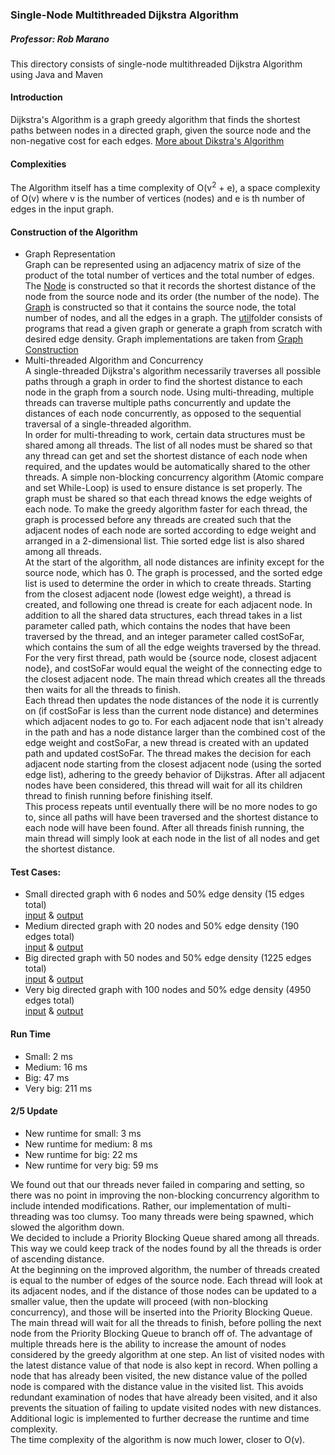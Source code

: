 ### Single-Node Multithreaded Dijkstra Algorithm
##### Professor: Rob Marano

This directory consists of single-node multithreaded Dijkstra Algorithm using Java and Maven

#### Introduction
Dijkstra's Algorithm is a graph greedy algorithm that finds the shortest paths between nodes in a directed graph, given the source node and the non-negative cost for each edges. [More about Dikstra's Algorithm](https://en.wikipedia.org/wiki/Dijkstra%27s_algorithm)

#### Complexities
The Algorithm itself has a time complexity of O(v<sup>2</sup> + e), a space complexity of O(v) where v is the number of vertices (nodes) and e is th number of edges in the input graph.

#### Construction of the Algorithm
* Graph Representation  
Graph can be represented using an adjacency matrix of size of the product of the total number of vertices and the total number of edges. The [Node](https://github.com/CrystalWang1225/ECE465-Cloud-Computing/blob/main/single-node-multi-thread/src/main/java/graphModel/Node.java) is constructed so that it records the shortest distance of the node from the source node and its order (the number of the node).  The [Graph](https://github.com/CrystalWang1225/ECE465-Cloud-Computing/blob/main/single-node-multi-thread/src/main/java/graphModel/Graph.java) is constructed so that it contains the source node, the total number of nodes, and all the edges in a graph. The [util](https://github.com/CrystalWang1225/ECE465-Cloud-Computing/tree/main/single-node-multi-thread/src/main/java/util)folder consists of programs that read a given graph or generate a graph from scratch with desired edge density. Graph implementations are taken from [Graph Construction](https://github.com/MireaRadu/parallel-dijkstra-multithreading/tree/master/src/model)
* Multi-threaded Algorithm and Concurrency  
A single-threaded Dijkstra's algorithm necessarily traverses all possible paths through a graph in order to find the shortest distance to each node in the graph from a sourch node. Using multi-threading, multiple threads can traverse multiple paths concurrently and update the distances of each node concurrently, as opposed to the sequential traversal of a single-threaded algorithm.  
In order for multi-threading to work, certain data structures must be shared among all threads. The list of all nodes must be shared so that any thread can get and set the shortest distance of each node when required, and the updates would be automatically shared to the other threads. A simple non-blocking concurrency algorithm (Atomic compare and set While-Loop) is used to ensure distance is set properly. The graph must be shared so that each thread knows the edge weights of each node. To make the greedy algorithm faster for each thread, the graph is processed before any threads are created such that the adjacent nodes of each node are sorted according to edge weight and arranged in a 2-dimensional list. Thie sorted edge list is also shared among all threads.  
At the start of the algorithm, all node distances are infinity except for the source node, which has 0. The graph is processed, and the sorted edge list is used to determine the order in which to create threads. Starting from the closest adjacent node (lowest edge weight), a thread is created, and following one thread is create for each adjacent node. In addition to all the shared data structures, each thread takes in a list parameter called path, which contains the nodes that have been traversed by the thread, and an integer parameter called costSoFar, which contains the sum of all the edge weights traversed by the thread. For the very first thread, path would be {source node, closest adjacent node}, and costSoFar would equal the weight of the connecting edge to the closest adjacent node. The main thread which creates all the threads then waits for all the threads to finish.  
Each thread then updates the node distances of the node it is currently on (if costSoFar is less than the current node distance) and determines which adjacent nodes to go to. For each adjacent node that isn't already in the path and has a node distance larger than the combined cost of the edge weight and costSoFar, a new thread is created with an updated path and updated costSoFar. The thread makes the decision for each adjacent node starting from the closest adjacent node (using the sorted edge list), adhering to the greedy behavior of Dijkstras. After all adjacent nodes have been considered, this thread will wait for all its children thread to finish running before finishing itself.  
This process repeats until eventually there will be no more nodes to go to, since all paths will have been traversed and the shortest distance to each node will have been found. After all threads finish running, the main thread will simply look at each node in the list of all nodes and get the shortest distance.

#### Test Cases:
* Small directed graph with 6 nodes and 50% edge density (15 edges total)  
[input](https://github.com/CrystalWang1225/ECE465-Cloud-Computing/blob/main/single-node-multi-thread/input6.txt) & [output](https://github.com/CrystalWang1225/ECE465-Cloud-Computing/blob/main/single-node-multi-thread/output6.txt)
* Medium directed graph with 20 nodes and 50% edge density (190 edges total)  
[input](https://github.com/CrystalWang1225/ECE465-Cloud-Computing/blob/main/single-node-multi-thread/input20.txt) & [output](https://github.com/CrystalWang1225/ECE465-Cloud-Computing/blob/main/single-node-multi-thread/output20.txt)
* Big directed graph with 50 nodes and 50% edge density (1225 edges total)  
[input](https://github.com/CrystalWang1225/ECE465-Cloud-Computing/blob/main/single-node-multi-thread/input50.txt) & [output](https://github.com/CrystalWang1225/ECE465-Cloud-Computing/blob/main/single-node-multi-thread/input50.txt)
* Very big directed graph with 100 nodes and 50% edge density (4950 edges total)  
[input](https://github.com/CrystalWang1225/ECE465-Cloud-Computing/blob/main/single-node-multi-thread/input100.txt) & [output](https://github.com/CrystalWang1225/ECE465-Cloud-Computing/blob/main/single-node-multi-thread/input100.txt)

#### Run Time
* Small: 2 ms
* Medium: 16 ms
* Big: 47 ms
* Very big: 211 ms

#### 2/5 Update
* New runtime for small: 3 ms
* New runtime for medium: 8 ms
* New runtime for big: 22 ms
* New runtime for very big: 59 ms

We found out that our threads never failed in comparing and setting, so there was no point in improving the non-blocking concurrency algorithm to include intended modifications. Rather, our implementation of multi-threading was too clumsy. Too many threads were being spawned, which slowed the algorithm down.  
We decided to include a Priority Blocking Queue shared among all threads. This way we could keep track of the nodes found by all the threads is order of ascending distance.  
At the beginning on the improved algorithm, the number of threads created is equal to the number of edges of the source node. Each thread will look at its adjacent nodes, and if the distance of those nodes can be updated to a smaller value, then the update will proceed (with non-blocking concurrency), and those will be inserted into the Priority Blocking Queue. The main thread will wait for all the threads to finish, before polling the next node from the Priority Blocking Queue to branch off of.
The advantage of multiple threads here is the ability to increase the amount of nodes considered by the greedy algorithm at one step. An list of visited nodes with the latest distance value of that node is also kept in record. When polling a node that has already been visited, the new distance value of the polled node is compared with the distance value in the visited list. This avoids redundant examination of nodes that have already been visited, and it also prevents the situation of failing to update visited nodes with new distances.  
Additional logic is implemented to further decrease the runtime and time complexity.  
The time complexity of the algorithm is now much lower, closer to O(v).

